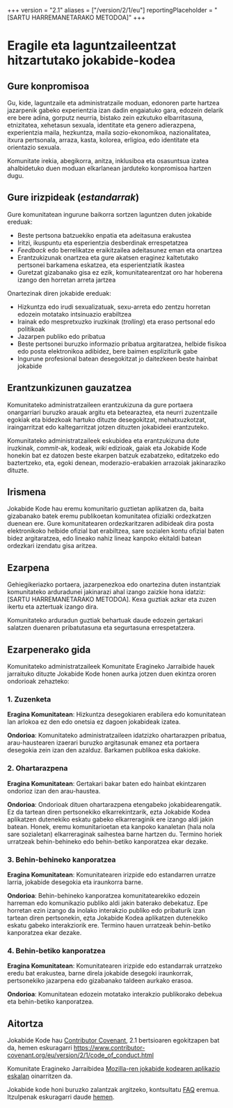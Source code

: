 +++
version = "2.1"
aliases = ["/version/2/1/eu"]
reportingPlaceholder = "[SARTU HARREMANETARAKO METODOA]"
+++

# Eragile eta laguntzaileentzat hitzartutako jokabide-kodea

## Gure konpromisoa

Gu, kide, laguntzaile eta administratzaile moduan, edonoren parte hartzea jazarpenik gabeko experientzia izan dadin
engaiatuko gara, edozein delarik ere bere adina, gorputz neurria, bistako zein ezkutuko elbarritasuna, etnizitatea, xehetasun
sexuala, identitate eta genero adierazpena, experientzia maila, hezkuntza, maila sozio-ekonomikoa, nazionalitatea, itxura
pertsonala, arraza, kasta, kolorea, erligioa, edo identitate eta orientazio sexuala.

Komunitate irekia, abegikorra, anitza, inklusiboa eta osasuntsua izatea ahalbidetuko duen moduan elkarlanean jarduteko
konpromisoa hartzen dugu.

## Gure irizpideak (_estandarrak_)

Gure komunitatean ingurune baikorra sortzen laguntzen duten jokabide ereduak:

* Beste pertsona batzuekiko enpatia eta adeitasuna erakustea
* Iritzi, ikuspuntu eta esperientzia desberdinak errespetatzea
* _Feedback_ edo berrelikatze eraikitzailea adeitasunez eman eta onartzea
* Erantzukizunak onartzea eta gure akatsen eraginez kaltetutako pertsonei barkamena eskatzea, eta esperientziatik ikastea
* Guretzat gizabanako gisa ez ezik, komunitatearentzat oro har hoberena izango den horretan arreta jartzea

Onartezinak diren jokabide ereduak:

* Hizkuntza edo irudi sexualizatuak, sexu-arreta edo zentzu horretan edozein motatako intsinuazio erabiltzea
* Irainak edo mespretxuzko iruzkinak (_trolling_) eta eraso pertsonal edo politikoak
* Jazarpen publiko edo pribatua
* Beste pertsonei buruzko informazio pribatua argitaratzea, helbide fisikoa edo posta elektronikoa adibidez, bere baimen
  espliziturik gabe
* Ingurune profesional batean desegokitzat jo daitezkeen beste hainbat jokabide

## Erantzunkizunen gauzatzea

Komunitateko administratzaileen erantzukizuna da gure portaera onargarriari buruzko arauak argitu eta betearaztea, eta neurri zuzentzaile egokiak eta bidezkoak hartuko dituzte desegokitzat, mehatxuzkotzat, iraingarritzat edo kaltegarritzat jotzen dituzten jokabideei erantzuteko.

Komunitateko administratzaileek eskubidea eta erantzukizuna dute iruzkinak, _commit_-ak, kodeak, _wiki_ edizioak, gaiak eta Jokabide Kode honekin bat ez datozen beste ekarpen batzuk ezabatzeko, editatzeko edo baztertzeko, eta, egoki denean, moderazio-erabakien arrazoiak jakinaraziko dituzte.

## Irismena

Jokabide Kode hau eremu komunitario guztietan aplikatzen da, baita gizabanako batek eremu publikoetan komunitatea ofizialki ordezkatzen duenean ere. Gure komunitatearen ordezkaritzaren adibideak dira posta elektronikoko helbide ofizial bat erabiltzea, sare sozialen kontu ofizial baten bidez argitaratzea, edo lineako nahiz lineaz kanpoko ekitaldi batean ordezkari izendatu gisa aritzea.

## Ezarpena

Gehiegikeriazko portaera, jazarpenezkoa edo onartezina duten instantziak komunitateko arduradunei jakinarazi ahal
izango zaizkie hona idatziz: [SARTU HARREMANETARAKO METODOA]. Kexa guztiak azkar eta zuzen ikertu eta aztertuak izango dira.

Komunitateko arduradun guztiak behartuak daude edozein gertakari salatzen duenaren pribatutasuna eta segurtasuna
errespetatzera.

## Ezarpenerako gida

Komunitateko administratzaileek Komunitate Eragineko Jarraibide hauek jarraituko dituzte Jokabide Kode honen aurka jotzen duen ekintza ororen ondorioak zehazteko:

### 1. Zuzenketa

**Eragina Komunitatean**: Hizkuntza desegokiaren erabilera edo komunitatean lan arlokoa ez den edo onetsia ez dagoen jokabideak izatea.

**Ondorioa**: Komunitateko administratzaileen idatzizko ohartarazpen pribatua, arau-haustearen izaerari buruzko argitasunak emanez eta portaera desegokia zein izan den azalduz. Barkamen publikoa eska dakioke.

### 2. Ohartarazpena

**Eragina Komunitatean**: Gertakari bakar baten edo hainbat ekintzaren ondorioz izan den arau-haustea.

**Ondorioa**: Ondorioak dituen ohartarazpena etengabeko jokabidearengatik. Ez da tartean diren pertsonekiko elkarrekintzarik, ezta Jokabide Kodea aplikatzen dutenekiko eskatu gabeko elkarreraginik ere izango aldi jakin batean. Honek, eremu komunitarioetan eta kanpoko kanaletan (hala nola sare sozialetan) elkarreraginak saihestea barne hartzen du. Termino horiek urratzeak behin-behineko edo behin-betiko kanporatzea ekar dezake.

### 3. Behin-behineko kanporatzea

**Eragina Komunitatean**: Komunitatearen irizpide edo estandarren urratze larria, jokabide desegokia eta iraunkorra barne.

**Ondorioa**: Behin-behineko kanporatzea komunitatearekiko edozein harreman edo komunikazio publiko aldi jakin baterako debekatuz. Epe horretan ezin izango da inolako interakzio publiko edo pribaturik izan tartean diren pertsonekin, ezta Jokabide Kodea aplikatzen dutenekiko eskatu gabeko interakziorik ere. Termino hauen urratzeak behin-betiko kanporatzea ekar dezake.

### 4. Behin-betiko kanporatzea

**Eragina Komunitatean**: Komunitatearen irizpide edo estandarrak urratzeko eredu bat erakustea, barne direla jokabide desegoki iraunkorrak, pertsonekiko jazarpena edo gizabanako taldeen aurkako erasoa.

**Ondorioa**: Komunitatean edozein motatako interakzio publikorako debekua eta behin-betiko kanporatzea.

## Aitortza


Jokabide Kode hau [Contributor Covenant][homepage], 2.1 bertsioaren egokitzapen bat da,
hemen eskuragarri https://www.contributor-covenant.org/eu/version/2/1/code_of_conduct.html

Komunitate Eragineko Jarraibidea [Mozilla-ren jokabide kodearen aplikazio eskalan](https://github.com/mozilla/diversity) oinarritzen da.

[homepage]: https://www.contributor-covenant.org

Jokabide kode honi buruzko zalantzak argitzeko, kontsultatu [FAQ](https://www.contributor-covenant.org/faq) eremua. Itzulpenak eskuragarri daude [hemen](https://www.contributor-covenant.org/translations).

